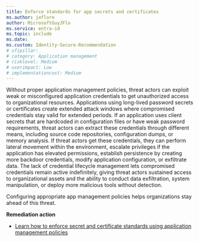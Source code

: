 ```yaml
---
title: Enforce standards for app secrets and certificates
ms.author: joflore
author: MicrosoftGuyJFlo
ms.service: entra-id
ms.topic: include
ms.date:
ms.custom: Identity-Secure-Recommendation
# sfipillar: 
# category: Application management
# risklevel: Medium
# userimpact: Low
# implementationcost: Medium
---
```

Without proper application management policies, threat actors can exploit weak or misconfigured application credentials to get unauthorized access to organizational resources. Applications using long-lived password secrets or certificates create extended attack windows where compromised credentials stay valid for extended periods. If an application uses client secrets that are hardcoded in configuration files or have weak password requirements, threat actors can extract these credentials through different means, including source code repositories, configuration dumps, or memory analysis. If threat actors get these credentials, they can perform lateral movement within the environment, escalate privileges if the application has elevated permissions, establish persistence by creating more backdoor credentials, modify application configuration, or exfiltrate data. The lack of credential lifecycle management lets compromised credentials remain active indefinitely, giving threat actors sustained access to organizational assets and the ability to conduct data exfiltration, system manipulation, or deploy more malicious tools without detection. 

Configuring appropriate app management policies helps organizations stay ahead of this threat.

**Remediation action**

- [Learn how to enforce secret and certificate standards using application management policies](/entra/identity/enterprise-apps/tutorial-enforce-secret-standards)
